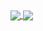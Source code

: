 <a href="https://github.com/Angelmaneuver">
  <img align="center" src="https://github-readme-stats-angelmaneuver.vercel.app/api?username=Angelmaneuver&theme=iceberg&show_icons=true&cache_seconds=86400" />
</a>
<a href="https://github.com/Angelmaneuver">
  <img align="center" src="https://github-readme-stats-angelmaneuver.vercel.app/api/top-langs/?username=Angelmaneuver&theme=iceberg" />
</a>

<!---
Angelmaneuver/Angelmaneuver is a ✨ special ✨ repository because its `README.md` (this file) appears on your GitHub profile.
You can click the Preview link to take a look at your changes.
--->
